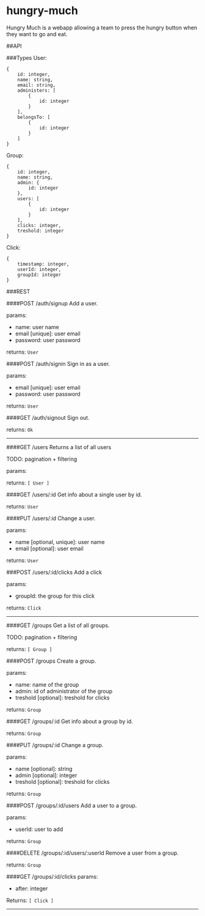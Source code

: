 hungry-much
===========

Hungry Much is a webapp allowing a team to press the hungry button when they want to go and eat.

##API

###Types
User:

    {
        id: integer,
        name: string,
        email: string,
        administers: [
            {
                id: integer
            }
        ],
        belongsTo: [
            {
                id: integer
            }
        ]
    }
    
Group:
    
    {
        id: integer,
        name: string,
        admin: {
            id: integer
        },
        users: [
            {
                id: integer
            }
        ],
        clicks: integer,
        treshold: integer
    }
    
Click:
    
    {
        timestamp: integer,
        userId: integer,
        groupId: integer
    }
    
###REST

####POST /auth/signup
Add a user.

params:

* name: user name
* email [unique]: user email
* password: user password

returns: `User`

####POST /auth/signin
Sign in as a user.

params:

* email [unique]: user email
* password: user password

returns: `User`
  
####GET /auth/signout
Sign out.

returns: `Ok`

---

####GET /users
Returns a list of all users

TODO: pagination + filtering

params:

returns: `[ User ]`

    
####GET /users/:id
Get info about a single user by id.

returns: `User`

####PUT /users/:id
Change a user.

params:

* name [optional, unique]: user name
* email [optional]: user email

returns: `User`

###POST /users/:id/clicks
Add a click

params:

* groupId: the group for this click

returns: `Click`

---
    
####GET /groups
Get a list of all groups.

TODO: pagination + filtering

returns: `[ Group ]`

####POST /groups
Create a group.

params:

* name: name of the group
* admin: id of administrator of the group
* treshold [optional]: treshold for clicks

returns: `Group`

####GET /groups/:id
Get info about a group by id.

returns: `Group`

####PUT /groups/:id
Change a group.

params:

* name [optional]: string
* admin [optional]: integer
* treshold [optional]: treshold for clicks

returns: `Group`

####POST /groups/:id/users
Add a user to a group.

params:

* userId: user to add

returns: `Group`

####DELETE /groups/:id/users/:userId
Remove a user from a group.

returns: `Group`

####GET /groups/:id/clicks
params:

* after: integer

Returns: `[ Click ]`
    
---

